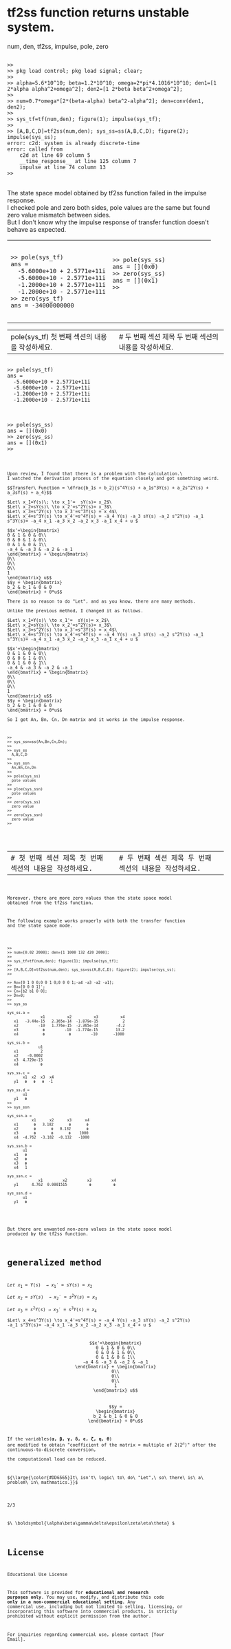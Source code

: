 # tf2ss function returns unstable system.



num, den, tf2ss, impulse, pole, zero

<pre>
<code>
>>
>> pkg load control; pkg load signal; clear; 
>> 
>> alpha=5.6*10^10; beta=1.2*10^10; omega=2*pi*4.1016*10^10; den1=[1 2*alpha alpha^2+omega^2]; den2=[1 2*beta beta^2+omega^2];
>> 
>> num=0.7*omega*[2*(beta-alpha) beta^2-alpha^2]; den=conv(den1, den2);
>> 
>> sys_tf=tf(num,den); figure(1); impulse(sys_tf);
>>  
>> [A,B,C,D]=tf2ss(num,den); sys_ss=ss(A,B,C,D); figure(2); impulse(sys_ss);
error: c2d: system is already discrete-time
error: called from
    c2d at line 69 column 5
    __time_response__ at line 125 column 7
    impulse at line 74 column 13
>>
</code>
</pre>

The state space model obtained by tf2ss function failed in the impulse response.\
I checked pole and zero both sides, pole values are the same but found zero value mismatch between sides.\
But I don't know why the impulse response of transfer function doesn't behave as expected.

<table>
  <tr>
    <td style="width: 50%;">
<pre>
<code>
>> pole(sys_tf)
ans =
  -5.6000e+10 + 2.5771e+11i
  -5.6000e+10 - 2.5771e+11i
  -1.2000e+10 + 2.5771e+11i
  -1.2000e+10 - 2.5771e+11i
>> zero(sys_tf)
ans = -34000000000
</code>
</pre>
    </td>
    <td style="width: 50%;">
<pre>
<code>
>> pole(sys_ss)
ans = [](0x0)
>> zero(sys_ss)
ans = [](0x1)
>>
<pre>
<code>
    </td>
  </tr>
</table>

<table>
  <tr>
    <td style="width: 50%;">
      pole(sys_tf)
      첫 번째 섹션의 내용을 작성하세요.
    </td>
    <td style="width: 50%;">
      # 두 번째 섹션 제목
      두 번째 섹션의 내용을 작성하세요.
    </td>
  </tr>
</table>

<pre>
<code>
>> pole(sys_tf)
ans =
  -5.6000e+10 + 2.5771e+11i
  -5.6000e+10 - 2.5771e+11i
  -1.2000e+10 + 2.5771e+11i
  -1.2000e+10 - 2.5771e+11i
</code>
</pre>

<pre>
<code>
>> pole(sys_ss)
ans = [](0x0)
>> zero(sys_ss)
ans = [](0x1)
>>
<pre>
<code>


Upon review, I found that there is a problem with the calculation.\
I watched the derivation process of the equation closely and got something weird.

$$Transfer\ Function = \dfrac{b_1s + b_2}{s^4Y(s) + a_1s^3Y(s) + a_2s^2Y(s) + a_3sY(s) + a_4}$$

$Let\ x_1=Y(s)\; \to x_1'=  sY(s)= x_2$\
$Let\ x_2=sY(s)\ \to x_2'=s^2Y(s)= x_3$\
$Let\ x_3=s^2Y(s) \to x_3'=s^3Y(s) = x_4$\
$Let\ x_4=s^3Y(s) \to x_4'=s^4Y(s) = -a_4 Y(s) -a_3 sY(s) -a_2 s^2Y(s) -a_1 s^3Y(s)= -a_4 x_1 -a_3 x_2 -a_2 x_3 -a_1 x_4 + u $

$$x'=\begin{bmatrix}
0 & 1 & 0 & 0\\
0 & 0 & 1 & 0\\
0 & 1 & 0 & 1\\
-a_4 & -a_3 & -a_2 & -a_1
\end{bmatrix} + \begin{bmatrix}
0\\
0\\
0\\
1
\end{bmatrix} u$$
$$y = \begin{bmatrix}
b_2 & b_1 & 0 & 0
\end{bmatrix} + 0*u$$

There is no reason to do "Let", and as you know, there are many methods.

Unlike the previous method, I changed it as follows.

$Let\ x_1=Y(s)\ \to x_1'=  sY(s)= x_2$\
$Let\ x_2=sY(s)\ \to x_2'=s^2Y(s)= x_3$\
$Let\ x_3=s^2Y(s) \to x_3'=s^3Y(s) = x_4$\
$Let\ x_4=s^3Y(s) \to x_4'=s^4Y(s) = -a_4 Y(s) -a_3 sY(s) -a_2 s^2Y(s) -a_1 s^3Y(s)= -a_4 x_1 -a_3 x_2 -a_2 x_3 -a_1 x_4 + u $

$$x'=\begin{bmatrix}
0 & 1 & 0 & 0\\
0 & 0 & 1 & 0\\
0 & 1 & 0 & 1\\
-a_4 & -a_3 & -a_2 & -a_1
\end{bmatrix} + \begin{bmatrix}
0\\
0\\
0\\
1
\end{bmatrix} u$$
$$y = \begin{bmatrix}
b_2 & b_1 & 0 & 0
\end{bmatrix} + 0*u$$

So I got An, Bn, Cn, Dn matrix and it works in the impulse response.

<pre>
<code>
>> 
>> sys_ssn=ss(An,Bn,Cn,Dn);
>> 
>> sys_ss
  A,B,C,D
>> 
>> sys_ssn
  An,Bn,Cn,Dn
>> 
>> pole(sys_ss)
  pole values
>> 
>> ploe(sys_ssn)
  pole values
>> 
>> zero(sys_ss)
  zero value
>> 
>> zero(sys_ssn)
  zero value
>> 
</code>
</pre>


<table>
  <tr>
    <td style="width: 50%;">
      # 첫 번째 섹션 제목
      첫 번째 섹션의 내용을 작성하세요.
    </td>
    <td style="width: 50%;">
      # 두 번째 섹션 제목
      두 번째 섹션의 내용을 작성하세요.
    </td>
  </tr>
</table>


Moreover, there are more zero values than the state space model obtained from the tf2ss function.

The following example works properly with both the transfer function and the state space mode.

<pre>
<code>
>> 
>> num=[0.02 2000]; den=[1 1000 132 420 2000];
>> 
>> sys_tf=tf(num,den); figure(1); impulse(sys_tf);
>> 
>> [A,B,C,D]=tf2ss(num,den); sys_ss=ss(A,B,C,D); figure(2); impulse(sys_ss);
>> 

>> An=[0 1 0 0;0 0 1 0;0 0 0 1;-a4 -a3 -a2 -a1];
>> Bn=[0 0 0 1]';
>> Cn=[b2 b1 0 0];
>> Dn=0;
>> 
>> sys_ss

sys_ss.a =
               x1          x2          x3          x4
   x1   -3.44e-15   2.365e-14  -1.879e-15           2
   x2         -10   1.776e-15  -2.365e-14        -4.2
   x3           <code><b>0</b></code>         -10  -1.774e-15        13.2
   x4           <code><b>0</b></code>           <code><b>0</b></code>         -10       -1000

sys_ss.b =
              u1
   x1          2
   x2    -0.0002
   x3  4.729e-15
   x4          <code><b>0</b></code>

sys_ss.c =
       x1  x2  x3  x4
   y1   <code><b>0</b></code>   <code><b>0</b></code>   <code><b>0</b></code>  -1

sys_ss.d =
       u1
   y1   <code><b>0</b></code>
>> 
>> sys_ssn
                                                                                                               
sys_ssn.a =
           x1      x2      x3      x4
   x1       <code><b>0</b></code>   3.182       <code><b>0</b></code>       <code><b>0</b></code>
   x2       <code><b>0</b></code>       <code><b>0</b></code>   0.132       <code><b>0</b></code>
   x3       <code><b>0</b></code>       <code><b>0</b></code>       <code><b>0</b></code>    1000
   x4  -4.762  -3.182  -0.132   -1000

sys_ssn.b =
       u1
   x1   <code><b>0</b></code>
   x2   <code><b>0</b></code>
   x3   <code><b>0</b></code>
   x4   1

sys_ssn.c =
              x1         x2         x3         x4
   y1      4.762  0.0001515          <code><b>0</b></code>          <code><b>0</b></code>

sys_ssn.d =
       u1
   y1   <code><b>0</b></code>  
</code>
</pre>

But there are unwanted non-zero values in the state space model produced by the tf2ss function.




# generalized method

$Let\ x_1=Y(s)\ \to x_1'=  sY(s)= x_2$\
$Let\ x_2=sY(s)\ \to x_2'=s^2Y(s)= x_3$\
$Let\ x_3=s^2Y(s) \to x_3'=s^3Y(s) = x_4$\
$Let\ x_4=s^3Y(s) \to x_4'=s^4Y(s) = -a_4 Y(s) -a_3 sY(s) -a_2 s^2Y(s) -a_1 s^3Y(s)= -a_4 x_1 -a_3 x_2 -a_2 x_3 -a_1 x_4 + u $

$$x'=\begin{bmatrix}
0 & 1 & 0 & 0\\
0 & 0 & 1 & 0\\
0 & 1 & 0 & 1\\
-a_4 & -a_3 & -a_2 & -a_1
\end{bmatrix} + \begin{bmatrix}
0\\
0\\
0\\
1
\end{bmatrix} u$$
$$y = \begin{bmatrix}
b_2 & b_1 & 0 & 0
\end{bmatrix} + 0*u$$

If the variables($\boldsymbol{\alpha, \beta, \gamma, \delta, \epsilon, \zeta, \eta, \theta}$) are modified to obtain "coefficient of the matrix = multiple of 2($2^n$)" after the continuous-to-discrete conversion,\
the computational load can be reduced.

<p>${\large{\color{#DD6565}It\ isn't\ logic\ to\ do\ "Let",\ so\ there\ is\ a\ problem\ in\ mathmatics.}}$</p>

2</sup>/</sup>3

$\ \boldsymbol{\alpha\beta\gamma\delta\epsilon\zeta\eta\theta} \$

# License
Educational Use License

This software is provided for **educational and research purposes only**.
You may use, modify, and distribute this code **only in a non-commercial
educational setting**. Any commercial use, including but not limited to
selling, licensing, or incorporating this software into commercial products,
is strictly prohibited without explicit permission from the author.

For inquiries regarding commercial use, please contact [Your Email].

